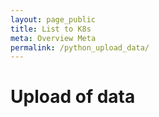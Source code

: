 ```yaml
---
layout: page_public
title: List to K8s
meta: Overview Meta
permalink: /python_upload_data/
---
```


# Upload of data 

